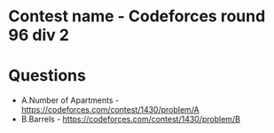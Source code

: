 # Contest name - Codeforces round 96 div 2
# Questions
 - A.Number of Apartments - https://codeforces.com/contest/1430/problem/A
 - B.Barrels - https://codeforces.com/contest/1430/problem/B

